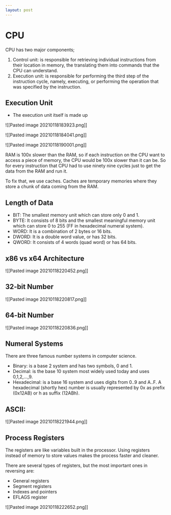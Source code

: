 ```yaml
---
layout: post
---
```


# CPU

CPU has two major components; 

1. Control unit: is responsible for retrieving individual instructions from their location in memory, the translating them into commands that the CPU can understand. 
2. Execution unit: is responsible for performing the third step of the instruction cycle, namely, executing, or performing the operation that was specified by the instruction. 

## Execution Unit 

- The execution unit itself is made up 

![[Pasted image 20210118183923.png]]

![[Pasted image 20210118184041.png]]

![[Pasted image 20210118190001.png]]

RAM is 100x slower than the RAM, so if each instruction on the CPU want to access a piece of memory, the CPU would be 100x slower than it can be. So for every instruction that CPU had to use ninety nine cycles just to get the data from the RAM and run it. 

To fix that, we use caches. Caches are temporary memories where they store a chunk of data coming from the RAM.

## Length of Data 

- BIT: The smallest memory unit which can store only 0 and 1. 
- BYTE: It consists of 8 bits and the smallest meaningful memory unit which can store 0 to 255 (FF in hexadecimal numeral system). 
- WORD: It is a combination of 2 bytes or 16 bits. 
- DWORD: It is a double word value, or has 32 bits.
- QWORD: It consists of 4 words (quad word) or has 64 bits. 

## x86 vs x64 Architecture

![[Pasted image 20210118220452.png]]

## 32-bit Number

![[Pasted image 20210118220817.png]]

## 64-bit Number

![[Pasted image 20210118220836.png]]

## Numeral Systems 

There are three famous number systems in computer science. 

- Binary: is a base 2 system and has two symbols, 0 and 1. 
- Decimal: is the base 10 system most widely used today and uses 0,1,2,...,9. 
- Hexadecimal: is a base 16 system and uses digits from 0..9 and A..F. A hexadecimal (shortly hex) number is usually represented by 0x as prefix (0x12AB) or h as suffix (12ABh). 

## ASCII:

![[Pasted image 20210118221944.png]]

## Process Registers
 
The registers are like variables built in the processor. Using registers instead of memory to store values makes the process faster and cleaner. 

There are several types of registers, but the most important ones in reversing are: 
- General registers 
- Segment registers
- Indexes and pointers
- EFLAGS register 

![[Pasted image 20210118222652.png]]